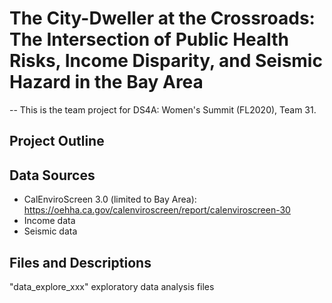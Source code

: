 # The City-Dweller at the Crossroads: The Intersection of Public Health Risks, Income Disparity, and Seismic Hazard in the Bay Area
--
This is the team project for DS4A: Women's Summit (FL2020), Team 31. 

## Project Outline

## Data Sources
* CalEnviroScreen 3.0 (limited to Bay Area): https://oehha.ca.gov/calenviroscreen/report/calenviroscreen-30 
* Income data
* Seismic data

## Files and Descriptions
"data_explore_xxx" exploratory data analysis files


